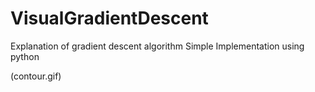 # VisualGradientDescent
Explanation of gradient descent algorithm
Simple Implementation using python


(contour.gif)


